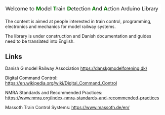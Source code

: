 ![](/image/MTDAA-heading.png?raw=true)

The content is aimed at people interested in train control, programming, electronics and mechanics for model railway systems.

The library is under construction and Danish documentation and guides need to be translated into English.

## Links

Danish G model Railway Association  https://danskgmodelforening.dk/

Digital Command Control: https://en.wikipedia.org/wiki/Digital_Command_Control

NMRA Standards and Recommended Practices: https://www.nmra.org/index-nmra-standards-and-recommended-practices

Massoth Train Control Systems: https://www.massoth.de/en/
